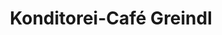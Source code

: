 ---
title: "Konditorei-Café Greindl"
url: /sankt-englmar/konditorei-cafe-greindl/
shop: Bäckerei
---